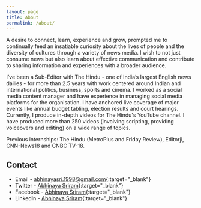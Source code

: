 ```yaml
---
layout: page
title: About
permalink: /about/
---
```


A desire to connect, learn, experience and grow, prompted me to continually feed an insatiable curiosity about the lives of people and the diversity of cultures through a variety of news media. I wish to not just consume news but also learn about effective communication and contribute to sharing information and experiences with a broader audience.

I’ve been a Sub-Editor with The Hindu - one of India’s largest English news dailies - for more than 2.5 years with work centered around Indian and international politics, business, sports and cinema. I worked as a social media content manager and have experience in managing social media platforms for the organisation. I have anchored live coverage of major events like annual budget tabling, election results and court hearings. Currently, I produce in-depth videos for The Hindu's YouTube channel. I have produced more than 250 videos (involving scripting, providing voiceovers and editing) on a wide range of topics. 

Previous internships: The Hindu (MetroPlus and Friday Review), Editorji, CNN-News18 and CNBC TV-18. 

## Contact
- Email - [abhinayasri.1998@gmail.com](mailto:abhinayasri.1998@gmail.com){:target="_blank"}
- Twitter - [Abhinaya Sriram](https://www.twitter.com/sriramabhinaya){:target="_blank"}
- Facebook - [Abhinaya Sriram](https://www.facebook.com/abhinaya.sriram){:target="_blank"}
- LinkedIn - [Abhinaya Sriram](https://www.linkedin.com/in/abhinaya-sriram){:target="_blank"}

